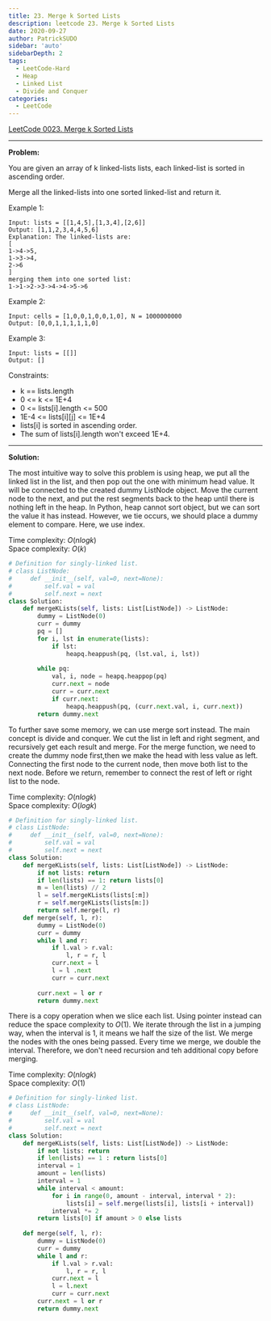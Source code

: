 ```yaml
---
title: 23. Merge k Sorted Lists
description: leetcode 23. Merge k Sorted Lists
date: 2020-09-27
author: PatrickSUDO
sidebar: 'auto'
sidebarDepth: 2
tags: 
  - LeetCode-Hard
  - Heap
  - Linked List
  - Divide and Conquer
categories:
  - LeetCode
---
```

[LeetCode 0023. Merge k Sorted Lists](https://leetcode.com/problems/merge-k-sorted-lists/)

---
**Problem:** <br/>

You are given an array of k linked-lists lists, each linked-list is sorted in ascending order.

Merge all the linked-lists into one sorted linked-list and return it.

Example 1:

    Input: lists = [[1,4,5],[1,3,4],[2,6]]
    Output: [1,1,2,3,4,4,5,6]
    Explanation: The linked-lists are:
    [
    1->4->5,
    1->3->4,
    2->6
    ]
    merging them into one sorted list:
    1->1->2->3->4->4->5->6



Example 2:

    Input: cells = [1,0,0,1,0,0,1,0], N = 1000000000
    Output: [0,0,1,1,1,1,1,0]

Example 3:

    Input: lists = [[]]
    Output: []

Constraints:

- k == lists.length
- 0 <= k <= 1E+4
- 0 <= lists[i].length <= 500
- 1E-4 <= lists[i][j] <= 1E+4
- lists[i] is sorted in ascending order.
- The sum of lists[i].length won't exceed 1E+4.


---
**Solution:** <br/>

The most intuitive way to solve this problem is using heap, we put all the linked list in the list, and then pop out the one with minimum head value. It will be connected to the created dummy ListNode object. Move the current node to the next, and put the rest segments back to the heap until there is nothing left in the heap. In Python, heap cannot sort object, but we can sort the value it has instead. However, we tie occurs, we should place a dummy element to compare. Here, we use index.


Time complexity: $O(nlogk)$ </br>
Space complexity: $O(k)$


```python
# Definition for singly-linked list.
# class ListNode:
#     def __init__(self, val=0, next=None):
#         self.val = val
#         self.next = next
class Solution:
    def mergeKLists(self, lists: List[ListNode]) -> ListNode:
        dummy = ListNode(0)
        curr = dummy
        pq = []
        for i, lst in enumerate(lists):
            if lst:
                heapq.heappush(pq, (lst.val, i, lst))
        
        while pq:
            val, i, node = heapq.heappop(pq)
            curr.next = node
            curr = curr.next
            if curr.next:
                heapq.heappush(pq, (curr.next.val, i, curr.next))
        return dummy.next
```

To further save some memory, we can use merge sort instead. The main concept is divide and conquer. We cut the list in left and right segment, and recursively get each result and merge. For the merge function, we need to create the dummy node first,then we make the head with less value as left. Connecting the first node to the current node, then move both list to the next node. Before we return, remember to connect the rest of left or right list to the node.

Time complexity: $O(nlogk)$ </br>
Space complexity: $O(logk)$

```python
# Definition for singly-linked list.
# class ListNode:
#     def __init__(self, val=0, next=None):
#         self.val = val
#         self.next = next
class Solution:
    def mergeKLists(self, lists: List[ListNode]) -> ListNode:
        if not lists: return 
        if len(lists) == 1: return lists[0]
        m = len(lists) // 2
        l = self.mergeKLists(lists[:m])
        r = self.mergeKLists(lists[m:])
        return self.merge(l, r)
    def merge(self, l, r):
        dummy = ListNode(0)
        curr = dummy 
        while l and r:
            if l.val > r.val:
                l, r = r, l 
            curr.next = l
            l = l .next
            curr = curr.next
            
        curr.next = l or r
        return dummy.next  
```
There is a copy operation when we slice each list. Using pointer instead can reduce the space complexity to $O(1)$. We iterate through the list in a jumping way, when the interval is 1, it means we half the size of the list. We merge the nodes with the ones being passed. Every time we merge, we double the interval. Therefore, we don't need recursion and teh additional copy before merging.


Time complexity: $O(nlogk)$ </br>
Space complexity: $O(1)$

```python
# Definition for singly-linked list.
# class ListNode:
#     def __init__(self, val=0, next=None):
#         self.val = val
#         self.next = next
class Solution:
    def mergeKLists(self, lists: List[ListNode]) -> ListNode:
        if not lists: return 
        if len(lists) == 1 : return lists[0]
        interval = 1
        amount = len(lists)
        interval = 1
        while interval < amount:
            for i in range(0, amount - interval, interval * 2):
                lists[i] = self.merge(lists[i], lists[i + interval])
            interval *= 2
        return lists[0] if amount > 0 else lists
            
    def merge(self, l, r):
        dummy = ListNode(0)
        curr = dummy
        while l and r:
            if l.val > r.val:
                l, r = r, l
            curr.next = l
            l = l.next
            curr = curr.next
        curr.next = l or r
        return dummy.next
```
<Disqus shortname="patricksudo" />